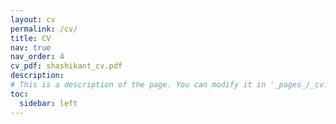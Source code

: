 ```yaml
---
layout: cv
permalink: /cv/
title: CV
nav: true
nav_order: 4
cv_pdf: shashikant_cv.pdf
description: 
# This is a description of the page. You can modify it in '_pages_/_cv.md' -> new _data/cv.yml. You can also change or remove the top **pdf** download button.
toc:
  sidebar: left
---
```


